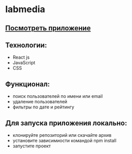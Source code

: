 # labmedia

## [Посмотреть приложение](labmedia-e9c27.web.app)

## Технологии:
* React js
* JavaScript
* CSS

## Функционал:
* поиск пользователей по имени или email
* удаление пользователей
* фильтры по дате и рейтингу

## Для запуска приложения локально:
* клонируйте репозиторий или скачайте архив
* установите зависимиости командой npm install
* запустите проект
